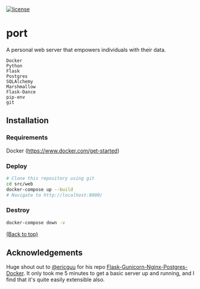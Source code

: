 [![license](https://img.shields.io/badge/license-MIT-blue.svg)](https://choosealicense.com/)

# port

A personal web server that empowers individuals with their data.

    Docker
    Python
    Flask
    Postgres
    SQLAlchemy
    Marshmallow
    Flask-Dance
    pip-env
    git

## Installation

### Requirements

Docker (https://www.docker.com/get-started)

### Deploy

```bash
# Clone this repository using git
cd src/web
docker-compose up --build
# Navigate to http://localhost:8000/
```

### Destroy

```bash
docker-compose down -v
```


[(Back to top)](#top)

## Acknowledgements

Huge shout out to [@ericguu](https://github.com/ericcgu) for his repo [Flask-Gunicorn-Nginx-Postgres-Docker](https://github.com/ericcgu/Flask-Gunicorn-Nginx-Postgres-Docker). It only took me 5 minutes to get a basic server up and running, and I find that it's quite easily extensible also.
